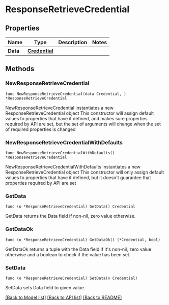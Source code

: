 # ResponseRetrieveCredential

## Properties

Name | Type | Description | Notes
------------ | ------------- | ------------- | -------------
**Data** | [**Credential**](Credential.md) |  | 

## Methods

### NewResponseRetrieveCredential

`func NewResponseRetrieveCredential(data Credential, ) *ResponseRetrieveCredential`

NewResponseRetrieveCredential instantiates a new ResponseRetrieveCredential object
This constructor will assign default values to properties that have it defined,
and makes sure properties required by API are set, but the set of arguments
will change when the set of required properties is changed

### NewResponseRetrieveCredentialWithDefaults

`func NewResponseRetrieveCredentialWithDefaults() *ResponseRetrieveCredential`

NewResponseRetrieveCredentialWithDefaults instantiates a new ResponseRetrieveCredential object
This constructor will only assign default values to properties that have it defined,
but it doesn't guarantee that properties required by API are set

### GetData

`func (o *ResponseRetrieveCredential) GetData() Credential`

GetData returns the Data field if non-nil, zero value otherwise.

### GetDataOk

`func (o *ResponseRetrieveCredential) GetDataOk() (*Credential, bool)`

GetDataOk returns a tuple with the Data field if it's non-nil, zero value otherwise
and a boolean to check if the value has been set.

### SetData

`func (o *ResponseRetrieveCredential) SetData(v Credential)`

SetData sets Data field to given value.



[[Back to Model list]](../README.md#documentation-for-models) [[Back to API list]](../README.md#documentation-for-api-endpoints) [[Back to README]](../README.md)


